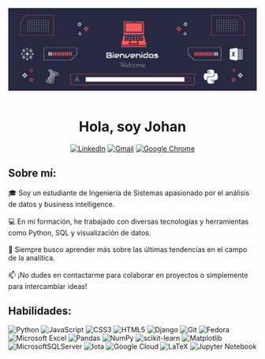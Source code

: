 <div align="center">
    <img src="cover.png" align="center">
</div><br>


<div align="center">
    <h1 align="center">Hola, soy Johan</h1>
</div>

<div align="center">

   [![LinkedIn](https://img.shields.io/badge/linkedin-%230077B5.svg?style=for-the-badge&logo=linkedin&logoColor=white)](https://www.linkedin.com/in/johan-tomasto/)
   [![Gmail](https://img.shields.io/badge/Gmail-D14836?style=for-the-badge&logo=gmail&logoColor=white)](mailto:jtomastoh@gmail.com)
   [![Google Chrome](https://img.shields.io/badge/Mi%20web-4285F4?style=for-the-badge&logo=GoogleChrome&logoColor=white)](https://johan-portfolio.netlify.app/)
</div>

##  Sobre mí:

🎓 Soy un estudiante de Ingeniería de Sistemas apasionado por el análisis de datos y business intelligence.<br>
<br>💻 En mi formación, he trabajado con diversas tecnologías y herramientas como Python, SQL y visualización de datos.<br>
<br>🌱 Siempre busco aprender más sobre las últimas tendencias en el campo de la analítica.<br>
<br>📫 ¡No dudes en contactarme para colaborar en proyectos o simplemente para intercambiar ideas!

##  Habilidades:
![Python](https://img.shields.io/badge/python-3670A0?style=for-the-badge&logo=python&logoColor=ffdd54) ![JavaScript](https://img.shields.io/badge/javascript-%23323330.svg?style=for-the-badge&logo=javascript&logoColor=%23F7DF1E) ![CSS3](https://img.shields.io/badge/css3-%231572B6.svg?style=for-the-badge&logo=css3&logoColor=white) ![HTML5](https://img.shields.io/badge/html5-%23E34F26.svg?style=for-the-badge&logo=html5&logoColor=white) ![Django](https://img.shields.io/badge/django-%23092E20.svg?style=for-the-badge&logo=django&logoColor=white) ![Git](https://img.shields.io/badge/git-%23F05033.svg?style=for-the-badge&logo=git&logoColor=white) ![Fedora](https://img.shields.io/badge/Fedora-294172?style=for-the-badge&logo=fedora&logoColor=white) ![Microsoft Excel](https://img.shields.io/badge/Microsoft_Excel-217346?style=for-the-badge&logo=microsoft-excel&logoColor=white) ![Pandas](https://img.shields.io/badge/pandas-%23150458.svg?style=for-the-badge&logo=pandas&logoColor=white) ![NumPy](https://img.shields.io/badge/numpy-%23013243.svg?style=for-the-badge&logo=numpy&logoColor=white) ![scikit-learn](https://img.shields.io/badge/scikit--learn-%23F7931E.svg?style=for-the-badge&logo=scikit-learn&logoColor=white) ![Matplotlib](https://img.shields.io/badge/Matplotlib-%23ffffff.svg?style=for-the-badge&logo=Matplotlib&logoColor=black) ![MicrosoftSQLServer](https://img.shields.io/badge/Microsoft%20SQL%20Server-CC2927.svg?style=for-the-badge&logo=microsoft%20sql%20server&logoColor=white) ![Iota](https://img.shields.io/badge/tableau-29334C?style=for-the-badge&logo=&logoColor=white) ![Google Cloud](https://img.shields.io/badge/GoogleCloud-%234285F4.svg?style=for-the-badge&logo=google-cloud&logoColor=white) ![LaTeX](https://img.shields.io/badge/latex-%23008080.svg?style=for-the-badge&logo=latex&logoColor=white) ![Jupyter Notebook](https://img.shields.io/badge/jupyter-%23FA0F00.svg?style=for-the-badge&logo=jupyter&logoColor=white)









